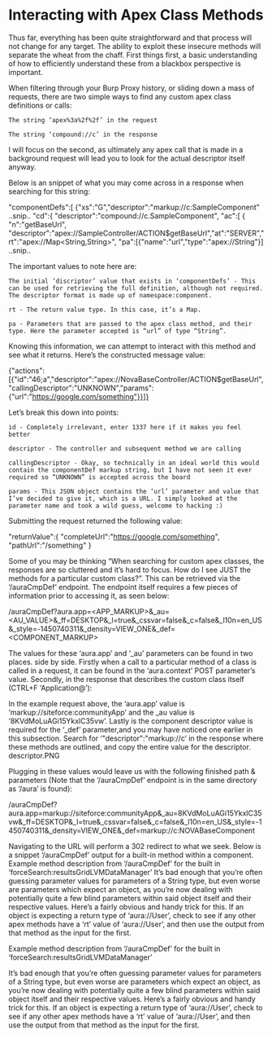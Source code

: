 # Interacting with Apex Class Methods

Thus far, everything has been quite straightforward and that process will not change for any target. The ability to exploit these insecure methods will separate the wheat from the chaff. First things first, a basic understanding of how to efficiently understand these from a blackbox perspective is important.

When filtering through your Burp Proxy history, or sliding down a mass of requests, there are two simple ways to find any custom apex class definitions or calls:

    The string ‘apex%3a%2f%2f’ in the request 

    The string ‘compound://c’ in the response

I will focus on the second, as ultimately any apex call that is made in a background request will lead you to look for the actual descriptor itself anyway.

Below is an snippet of what you may come across in a response when searching for this string:

"componentDefs":[
{"xs":"G","descriptor":"markup://c:SampleComponent"
..snip..
"cd":{
      "descriptor":"compound://c.SampleComponent",
      "ac":[
        { 
           "n":"getBaseUrl",
           "descriptor":"apex://SampleController/ACTION$getBaseUrl","at":"SERVER","rt":"apex://Map<String,String>",
           "pa":[{"name":"url","type":"apex://String"}]
..snip..

The important values to note here are:

    The initial ‘discriptor’ value that exists in ‘componentDefs’ - This can be used for retrieving the full definition, although not required. The descriptor format is made up of namespace:component.

    rt - The return value type. In this case, it’s a Map.

    pa - Parameters that are passed to the apex class method, and their type. Here the parameter accepted is “url” of type “String”.

Knowing this information, we can attempt to interact with this method and see what it returns. Here’s the constructed message value:

{"actions":[{"id":"46;a","descriptor":"apex://NovaBaseController/ACTION$getBaseUrl","callingDescriptor":"UNKNOWN","params":{"url":"https://google.com/something"}}]}

Let’s break this down into points:

    id - Completely irrelevant, enter 1337 here if it makes you feel better

    descriptor - The controller and subsequent method we are calling

    callingDescriptor - Okay, so technically in an ideal world this would contain the componentDef markup string, but I have not seen it ever required so “UNKNOWN” is accepted across the board

    params - This JSON object contains the ‘url’ parameter and value that I’ve decided to give it, which is a URL. I simply looked at the parameter name and took a wild guess, welcome to hacking :)

Submitting the request returned the following value:

"returnValue":{
     "completeUrl":"https://google.com/something",
     "pathUrl":"/something"
     }

Some of you may be thinking “When searching for custom apex classes, the responses are so cluttered and it’s hard to focus. How do I see JUST the methods for a particular custom class?”.  This can be retrieved via the ‘/auraCmpDef’ endpoint. The endpoint itself requires a few pieces of information prior to accessing it, as seen below:

/auraCmpDef?aura.app=<APP_MARKUP>&_au=<AU_VALUE>&_ff=DESKTOP&_l=true&_cssvar=false&_c=false&_l10n=en_US&_style=-1450740311&_density=VIEW_ONE&_def=<COMPONENT_MARKUP>

The values for these ‘aura.app’ and ‘_au’ parameters can be found in two places. side by side. Firstly when a call to a particular method of a class is called in a request, it can be found in the ‘aura.context’ POST parameter’s value. Secondly, in the response that describes the custom class itself (CTRL+F ‘Application@’):

In the example request above, the ‘aura.app’ value is ‘markup://siteforce:communityApp’ and the _au value is ‘8KVdMoLuAGi15YkxlC35vw’. Lastly is the component descriptor value is required for the ‘_def’ parameter,and you may have noticed one earlier in this subsection. Search for ‘"descriptor":"markup://c’ in the response where these methods are outlined, and copy the entire value for the descriptor. 
descriptor.PNG

 Plugging in these values would leave us with the following finished path & parameters (Note that the ‘/auraCmpDef’ endpoint is in the same directory as ‘/aura’ is found):

/auraCmpDef?aura.app=markup://siteforce:communityApp&_au=8KVdMoLuAGi15YkxlC35vw&_ff=DESKTOP&_l=true&_cssvar=false&_c=false&_l10n=en_US&_style=-1450740311&_density=VIEW_ONE&_def=markup://c:NOVABaseComponent

Navigating to the URL will perform a 302 redirect to what we seek. Below is a snippet ‘/auraCmpDef’ output for a built-in method within a component.
Example method description from ‘/auraCmpDef’ for the built in ‘forceSearch:resultsGridLVMDataManager’ It’s bad enough that you’re often guessing parameter values for parameters of a String type, but even worse are parameters which expect an object, as you’re now dealing with potentially quite a few blind parameters within said object itself and their respective values. Here’s a fairly obvious and handy trick for this. If an object is expecting a return type of ‘aura://User’, check to see if any other apex methods have a ‘rt’ value of ‘aura://User’, and then use the output from that method as the input for the first.

Example method description from ‘/auraCmpDef’ for the built in ‘forceSearch:resultsGridLVMDataManager’ 

It’s bad enough that you’re often guessing parameter values for parameters of a String type, but even worse are parameters which expect an object, as you’re now dealing with potentially quite a few blind parameters within said object itself and their respective values. Here’s a fairly obvious and handy trick for this. If an object is expecting a return type of ‘aura://User’, check to see if any other apex methods have a ‘rt’ value of ‘aura://User’, and then use the output from that method as the input for the first.
